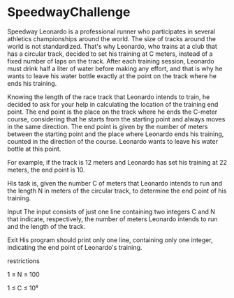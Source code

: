 # SpeedwayChallenge

Speedway
Leonardo is a professional runner who participates in several athletics championships around the world. The size of tracks around the world is not standardized. That's why Leonardo, who trains at a club that has a circular track, decided to set his training at C meters, instead of a fixed number of laps on the track. After each training session, Leonardo must drink half a liter of water before making any effort, and that is why he wants to leave his water bottle exactly at the point on the track where he ends his training.

Knowing the length of the race track that Leonardo intends to train, he decided to ask for your help in calculating the location of the training end point. The end point is the place on the track where he ends the C-meter course, considering that he starts from the starting point and always moves in the same direction. The end point is given by the number of meters between the starting point and the place where Leonardo ends his training, counted in the direction of the course. Leonardo wants to leave his water bottle at this point.

For example, if the track is 12 meters and Leonardo has set his training at 22 meters, the end point is 10.

His task is, given the number C of meters that Leonardo intends to run and the length N in meters of the circular track, to determine the end point of his training.

Input
The input consists of just one line containing two integers C and N that indicate, respectively, the number of meters Leonardo intends to run and the length of the track.

Exit
His program should print only one line, containing only one integer, indicating the end point of Leonardo's training.

restrictions

1 ≤ N ≤ 100 


1 ≤ C ≤ 10⁸

